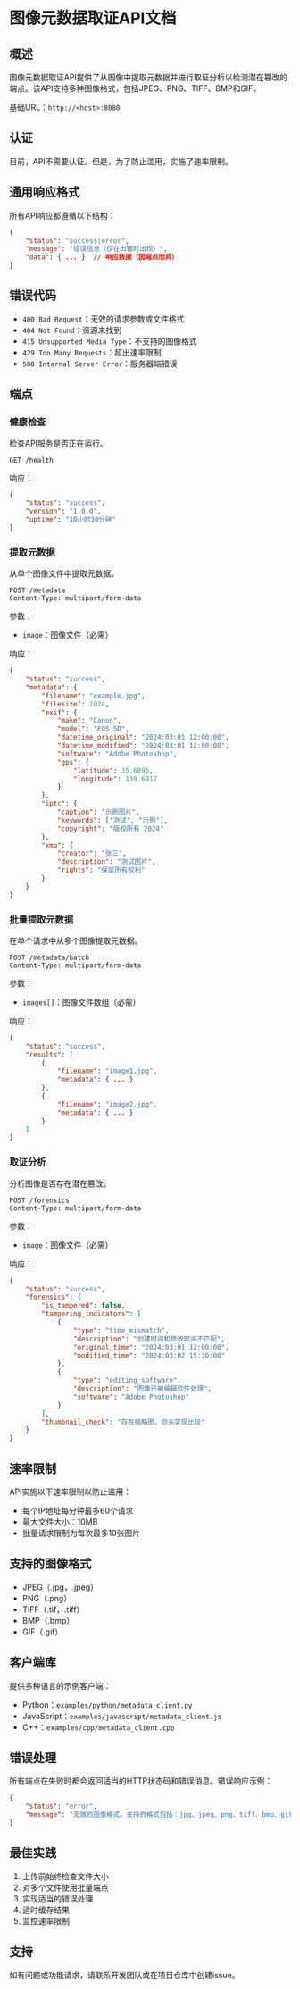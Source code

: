 # 图像元数据取证API文档

## 概述

图像元数据取证API提供了从图像中提取元数据并进行取证分析以检测潜在篡改的端点。该API支持多种图像格式，包括JPEG、PNG、TIFF、BMP和GIF。

基础URL：`http://<host>:8080`

## 认证

目前，API不需要认证。但是，为了防止滥用，实施了速率限制。

## 通用响应格式

所有API响应都遵循以下结构：

```json
{
    "status": "success|error",
    "message": "错误信息（仅在出错时出现）",
    "data": { ... }  // 响应数据（因端点而异）
}
```

## 错误代码

- `400 Bad Request`：无效的请求参数或文件格式
- `404 Not Found`：资源未找到
- `415 Unsupported Media Type`：不支持的图像格式
- `429 Too Many Requests`：超出速率限制
- `500 Internal Server Error`：服务器端错误

## 端点

### 健康检查

检查API服务是否正在运行。

```
GET /health
```

响应：
```json
{
    "status": "success",
    "version": "1.0.0",
    "uptime": "10小时30分钟"
}
```

### 提取元数据

从单个图像文件中提取元数据。

```
POST /metadata
Content-Type: multipart/form-data
```

参数：
- `image`：图像文件（必需）

响应：
```json
{
    "status": "success",
    "metadata": {
        "filename": "example.jpg",
        "filesize": 1024,
        "exif": {
            "make": "Canon",
            "model": "EOS 5D",
            "datetime_original": "2024:03:01 12:00:00",
            "datetime_modified": "2024:03:01 12:00:00",
            "software": "Adobe Photoshop",
            "gps": {
                "latitude": 35.6895,
                "longitude": 139.6917
            }
        },
        "iptc": {
            "caption": "示例图片",
            "keywords": ["测试", "示例"],
            "copyright": "版权所有 2024"
        },
        "xmp": {
            "creator": "张三",
            "description": "测试图片",
            "rights": "保留所有权利"
        }
    }
}
```

### 批量提取元数据

在单个请求中从多个图像提取元数据。

```
POST /metadata/batch
Content-Type: multipart/form-data
```

参数：
- `images[]`：图像文件数组（必需）

响应：
```json
{
    "status": "success",
    "results": [
        {
            "filename": "image1.jpg",
            "metadata": { ... }
        },
        {
            "filename": "image2.jpg",
            "metadata": { ... }
        }
    ]
}
```

### 取证分析

分析图像是否存在潜在篡改。

```
POST /forensics
Content-Type: multipart/form-data
```

参数：
- `image`：图像文件（必需）

响应：
```json
{
    "status": "success",
    "forensics": {
        "is_tampered": false,
        "tampering_indicators": [
            {
                "type": "time_mismatch",
                "description": "创建时间和修改时间不匹配",
                "original_time": "2024:03:01 12:00:00",
                "modified_time": "2024:03:02 15:30:00"
            },
            {
                "type": "editing_software",
                "description": "图像已被编辑软件处理",
                "software": "Adobe Photoshop"
            }
        ],
        "thumbnail_check": "存在缩略图，但未实现比较"
    }
}
```

## 速率限制

API实施以下速率限制以防止滥用：
- 每个IP地址每分钟最多60个请求
- 最大文件大小：10MB
- 批量请求限制为每次最多10张图片

## 支持的图像格式

- JPEG（.jpg，.jpeg）
- PNG（.png）
- TIFF（.tif，.tiff）
- BMP（.bmp）
- GIF（.gif）

## 客户端库

提供多种语言的示例客户端：
- Python：`examples/python/metadata_client.py`
- JavaScript：`examples/javascript/metadata_client.js`
- C++：`examples/cpp/metadata_client.cpp`

## 错误处理

所有端点在失败时都会返回适当的HTTP状态码和错误消息。错误响应示例：

```json
{
    "status": "error",
    "message": "无效的图像格式。支持的格式包括：jpg、jpeg、png、tiff、bmp、gif"
}
```

## 最佳实践

1. 上传前始终检查文件大小
2. 对多个文件使用批量端点
3. 实现适当的错误处理
4. 适时缓存结果
5. 监控速率限制

## 支持

如有问题或功能请求，请联系开发团队或在项目仓库中创建issue。 